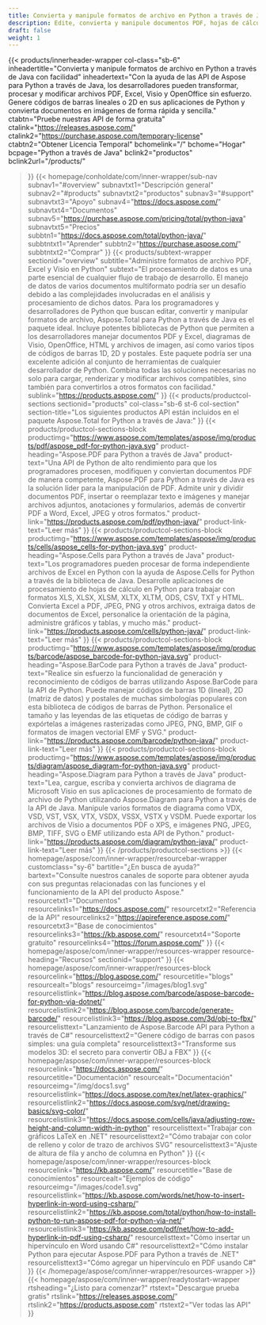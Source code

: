 ```yaml
---
title: Convierta y manipule formatos de archivo en Python a través de Java
description: Edite, convierta y manipule documentos PDF, hojas de cálculo de Excel y diagramas de Visio, o genere códigos de barras 1D y 2D en Python a través de Java con las API de Aspose.
draft: false
weight: 1
---
```

{{< products/innerheader-wrapper col-class="sb-6"
  inheadertitle="Convierta y manipule formatos de archivo en Python a través de Java con facilidad"
  inheadertext="Con la ayuda de las API de Aspose para Python a través de Java, los desarrolladores pueden transformar, procesar y modificar archivos PDF, Excel, Visio y OpenOffice sin esfuerzo. Genere códigos de barras lineales o 2D en sus aplicaciones de Python y convierta documentos en imágenes de forma rápida y sencilla."
  ctabtn="Pruebe nuestras API de forma gratuita"
  ctalink="https://releases.aspose.com/"
  ctalink2="https://purchase.aspose.com/temporary-license"
  ctabtn2="Obtener Licencia Temporal"
  bchomelink="/"
  bchome="Hogar"
  bcpage="Python a través de Java"
  bclink2="productos"
  bclink2url="/products/"
  >}}
  {{< homepage/conholdate/com/inner-wrapper/sub-nav 
subnav1="#overview"
subnavtxt1="Descripción general" 
subnav2="#products"
subnavtxt2="productos" 
subnav3="#support"
subnavtxt3="Apoyo" 
subnav4="https://docs.aspose.com/"
subnavtxt4="Documentos" 
subnav5="https://purchase.aspose.com/pricing/total/python-java"
subnavtxt5="Precios" 
subbtn1="https://docs.aspose.com/total/python-java/"
subbtntxt1="Aprender"
subbtn2="https://purchase.aspose.com/"
subbtntxt2="Comprar"
>}}
   {{< products/subtext-wrapper sectionid="overview" 
   subtitle="Administre formatos de archivo PDF, Excel y Visio en Python"
   subtext="El procesamiento de datos es una parte esencial de cualquier flujo de trabajo de desarrollo. El manejo de datos de varios documentos multiformato podría ser un desafío debido a las complejidades involucradas en el análisis y procesamiento de dichos datos. Para los programadores y desarrolladores de Python que buscan editar, convertir y manipular formatos de archivo, Aspose.Total para Python a través de Java es el paquete ideal. Incluye potentes bibliotecas de Python que permiten a los desarrolladores manejar documentos PDF y Excel, diagramas de Visio, OpenOffice, HTML y archivos de imagen, así como varios tipos de códigos de barras 1D, 2D y postales. Este paquete podría ser una excelente adición al conjunto de herramientas de cualquier desarrollador de Python. Combina todas las soluciones necesarias no solo para cargar, renderizar y modificar archivos compatibles, sino también para convertirlos a otros formatos con facilidad."
   sublink="https://products.aspose.com/"
   >}} 
{{< products/productcol-sections
sectionid="products" 
col-class="sb-6 st-6 col-section"
section-title="Los siguientes productos API están incluidos en el paquete Aspose.Total for Python a través de Java:"
>}}
{{< products/productcol-sections-block
productimg="https://www.aspose.com/templates/aspose/img/products/pdf/aspose_pdf-for-python-java.svg"
product-heading="Aspose.PDF para Python a través de Java"
product-text="Una API de Python de alto rendimiento para que los programadores procesen, modifiquen y conviertan documentos PDF de manera competente, Aspose.PDF para Python a través de Java es la solución líder para la manipulación de PDF. Admite unir y dividir documentos PDF, insertar o reemplazar texto e imágenes y manejar archivos adjuntos, anotaciones y formularios, además de convertir PDF a Word, Excel, JPEG y otros formatos."
product-link="https://products.aspose.com/pdf/python-java/"
product-link-text="Leer más"
>}}
{{< products/productcol-sections-block
productimg="https://www.aspose.com/templates/aspose/img/products/cells/aspose_cells-for-python-java.svg"
product-heading="Aspose.Cells para Python a través de Java"
product-text="Los programadores pueden procesar de forma independiente archivos de Excel en Python con la ayuda de Aspose.Cells for Python a través de la biblioteca de Java. Desarrolle aplicaciones de procesamiento de hojas de cálculo en Python para trabajar con formatos XLS, XLSX, XLSM, XLTX, XLTM, ODS, CSV, TXT y HTML. Convierta Excel a PDF, JPEG, PNG y otros archivos, extraiga datos de documentos de Excel, personalice la orientación de la página, administre gráficos y tablas, y mucho más."
product-link="https://products.aspose.com/cells/python-java/"
product-link-text="Leer más"
>}}
{{< products/productcol-sections-block
productimg="https://www.aspose.com/templates/aspose/img/products/barcode/aspose_barcode-for-python-java.svg"
product-heading="Aspose.BarCode para Python a través de Java"
product-text="Realice sin esfuerzo la funcionalidad de generación y reconocimiento de códigos de barras utilizando Aspose.BarCode para la API de Python. Puede manejar códigos de barras 1D (lineal), 2D (matriz de datos) y postales de muchas simbologías populares con esta biblioteca de códigos de barras de Python. Personalice el tamaño y las leyendas de las etiquetas de código de barras y expórtelas a imágenes rasterizadas como JPEG, PNG, BMP, GIF o formatos de imagen vectorial EMF y SVG."
product-link="https://products.aspose.com/barcode/python-java/"
product-link-text="Leer más"
>}}
{{< products/productcol-sections-block
productimg="https://www.aspose.com/templates/aspose/img/products/diagram/aspose_diagram-for-python-java.svg"
product-heading="Aspose.Diagram para Python a través de Java"
product-text="Lea, cargue, escriba y convierta archivos de diagrama de Microsoft Visio en sus aplicaciones de procesamiento de formato de archivo de Python utilizando Aspose.Diagram para Python a través de la API de Java. Manipule varios formatos de diagrama como VDX, VSD, VST, VSX, VTX, VSDX, VSSX, VSTX y VSDM. Puede exportar los archivos de Visio a documentos PDF o XPS, e imágenes PNG, JPEG, BMP, TIFF, SVG o EMF utilizando esta API de Python."
product-link="https://products.aspose.com/diagram/python-java/"
product-link-text="Leer más"
>}}
{{< /products/productcol-sections >}}
{{< homepage/aspose/com/inner-wrapper/resourcebar-wrapper
customclass="sy-6"
bartitle="¿En busca de ayuda?"
bartext="Consulte nuestros canales de soporte para obtener ayuda con sus preguntas relacionadas con las funciones y el funcionamiento de la API del producto Aspose."
resourcetxt1="Documentos"
resourcelinks1="https://docs.aspose.com/"
resourcetxt2="Referencia de la API"
resourcelinks2="https://apireference.aspose.com/"
resourcetxt3="Base de conocimientos"
resourcelinks3="https://kb.aspose.com/"
resourcetxt4="Soporte gratuito"
resourcelinks4="https://forum.aspose.com/"
>}}
{{< homepage/aspose/com/inner-wrapper/resources-wrapper
resource-heading="Recursos"
sectionid="support"
>}}
{{< homepage/aspose/com/inner-wrapper/resources-block
resourcelink="https://blog.aspose.com/"
resourcetitle="blogs"
resourcealt="blogs"
resourceimg="/images/blog1.svg"
resourcelistlink="https://blog.aspose.com/barcode/aspose-barcode-for-python-via-dotnet/"
resourcelistlink2="https://blog.aspose.com/barcode/generate-barcode/"
resourcelistlink3="https://blog.aspose.com/3d/obj-to-fbx/"
resourcelisttext="Lanzamiento de Aspose.Barcode API para Python a través de C#"
resourcelisttext2="Genere código de barras con pasos simples: una guía completa"
resourcelisttext3="Transforme sus modelos 3D: el secreto para convertir OBJ a FBX"
>}}
{{< homepage/aspose/com/inner-wrapper/resources-block
resourcelink="https://docs.aspose.com/"
resourcetitle="Documentación"
resourcealt="Documentación"
resourceimg="/img/docs1.svg"
resourcelistlink="https://docs.aspose.com/tex/net/latex-graphics/"
resourcelistlink2="https://docs.aspose.com/svg/net/drawing-basics/svg-color/"
resourcelistlink3="https://docs.aspose.com/cells/java/adjusting-row-height-and-column-width-in-python"
resourcelisttext="Trabajar con gráficos LaTeX en .NET"
resourcelisttext2="Cómo trabajar con color de relleno y color de trazo de archivos SVG"
resourcelisttext3="Ajuste de altura de fila y ancho de columna en Python"
>}}
{{< homepage/aspose/com/inner-wrapper/resources-block
resourcelink="https://kb.aspose.com/"
resourcetitle="Base de conocimientos"
resourcealt="Ejemplos de código"
resourceimg="/images/code1.svg"
resourcelistlink="https://kb.aspose.com/words/net/how-to-insert-hyperlink-in-word-using-csharp/"
resourcelistlink2="https://kb.aspose.com/total/python/how-to-install-python-to-run-aspose-pdf-for-python-via-net/"
resourcelistlink3="https://kb.aspose.com/pdf/net/how-to-add-hyperlink-in-pdf-using-csharp/"
resourcelisttext="Cómo insertar un hipervínculo en Word usando C#"
resourcelisttext2="Cómo instalar Python para ejecutar Aspose.PDF para Python a través de .NET"
resourcelisttext3="Cómo agregar un hipervínculo en PDF usando C#"
>}}
{{< /homepage/aspose/com/inner-wrapper/resources-wrapper >}}
{{< homepage/aspose/com/inner-wrapper/readytostart-wrapper
rtsheading="¿Listo para comenzar?"
rtstext="Descargue prueba gratis"
rtslink="https://releases.aspose.com/"
rtslink2="https://products.aspose.com"
rtstext2="Ver todas las API"
>}}
